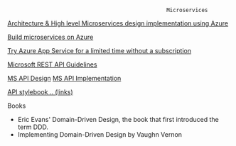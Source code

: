 
                                                      Microservices

[Architecture & High level Microservices design implementation using Azure](https://docs.microsoft.com/en-us/azure/architecture/guide/architecture-styles/microservices)  

[Build microservices on Azure](https://docs.microsoft.com/en-us/azure/architecture/microservices/)

[Try Azure App Service for a limited time without a subscription](https://azure.microsoft.com/en-us/try/app-service/)

[Microsoft REST API Guidelines](https://github.com/Microsoft/api-guidelines/blob/master/Guidelines.md#microsoft-rest-api-guidelines-working-group)

[MS API Design](https://docs.microsoft.com/en-us/azure/architecture/best-practices/api-design)
[MS API Implementation](https://docs.microsoft.com/en-us/azure/architecture/best-practices/api-implementation)


[API stylebook .. (links)](http://apistylebook.com/design/guidelines/microsoft-rest-api-guidelines)

Books
 * Eric Evans' Domain-Driven Design, the book that first introduced the term DDD. 
 * Implementing Domain-Driven Design by Vaughn Vernon

